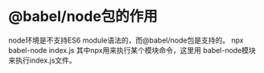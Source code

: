 # @babel/node包的作用
node环境是不支持ES6 module语法的，而@babel/node包是支持的。
npx babel-node index.js 其中npx用来执行某个模块命令，这里用 babel-node模块 来执行index.js文件。
